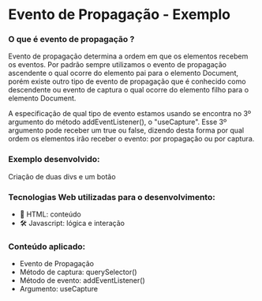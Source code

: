 # Evento de Propagação - Exemplo

### O que é evento de propagação ?
Evento de propagação determina a ordem em que os elementos recebem os eventos. Por padrão sempre utilizamos o evento de propagação ascendente o qual ocorre do elemento pai para o elemento Document, porém existe outro tipo de evento de propagação que é conhecido como descendente  ou evento de captura o qual ocorre do elemento filho para o elemento Document. 

A especificação de qual tipo de evento estamos usando se encontra no 3º argumento do método addEventListener(), o "useCapture". Esse 3º argumento pode receber um true ou false, dizendo desta forma por qual ordem os elementos irão receber o evento: por propagação ou por captura.

### Exemplo desenvolvido:
Criação de duas divs e um botão

### Tecnologias Web utilizadas para  o desenvolvimento: 
- 📄 HTML: conteúdo
- 🛠 Javascript: lógica e interação

### Conteúdo aplicado:
- Evento de Propagação
- Método de captura: querySelector()
- Método de evento: addEventListener()
- Argumento: useCapture